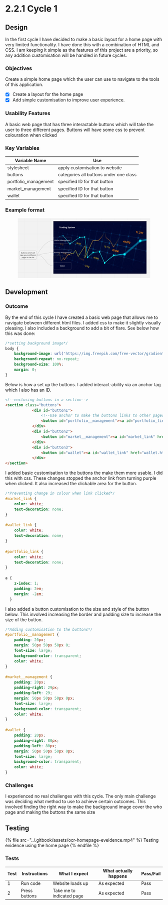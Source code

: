 # 2.2.1 Cycle 1

## Design

In the first cycle I have decided to make a basic layout for a home page with very limited functionality. I have done this with a combination of HTML and CSS. I am keeping it simple as the features of this project are a priority, so any addition customisation will be handled in future cycles.

### Objectives

Create a simple home page which the user can use to navigate to the tools of this application.

* [x] Create a layout for the home page
* [x] Add simple customisation to improve user experience.

### Usability Features

A basic web page that has three interactable buttons which will take the user to three different pages. Buttons will have some css to prevent colouration when clicked

### Key Variables

| Variable Name         | Use                                    |
| --------------------- | -------------------------------------- |
| stylesheet            | apply customisation to website         |
| buttons               | categories all buttons under one class |
| portfolio\_management | specified ID for that button           |
| market\_management    | specified ID for that button           |
| wallet                | specified ID for that button           |

### Example format

<figure><img src="../.gitbook/assets/image (4) (2).png" alt=""><figcaption></figcaption></figure>

## Development

### Outcome

By the end of this cycle I have created a basic web page that allows me to navigate between different html files. I added css to make it slightly visually pleasing. I also included a background to add a bit of flare. See below how this was done:

```css
/*setting background image*/
body {
    background-image: url('https://img.freepik.com/free-vector/gradient-stock-market-concept_23-2149166910.jpg?size=626&ext=jpg&ga=GA1.2.1453007049.1684830776&semt=ais');
    background-repeat: no-repeat;
    background-size: 100%;
    margin: 0;
}
```

Below is how a set up the buttons. I added interact-ability via an anchor tag which I also has an ID.

```html
<!--enclosing buttons in a section-->
<section class="buttons">
            <div id="button1">
                <!--Use anchor to make the buttons links to other pages--> 
                <button id="portfolio__management"><a id="portfolio_link" href="portfolio_management.html">Portfolio Management</a></button>    
            </div>
            <div id="button2">
                <button id="market__management"><a id="market_link" href="market_management.html">Market Management</a></button>  
            </div>
            <div id="button3">
                <button id="wallet"><a id="wallet_link" href="wallet.html">Wallet</a></button> 
            </div>
</section>
```

I added basic customisation to the buttons the make them more usable. I did this with css. These changes stopped the anchor link from turning purple when clicked. It also increased the clickable area for the button.

```css
/*Preventing change in colour when link clicked*/
#market_link {
    color: white;
    text-decoration: none;
}

#wallet_link {
    color: white;
    text-decoration: none;
}

#portfolio_link {
    color: white;
    text-decoration: none;
}

a {
    z-index: 1;
    padding: 2em;
    margin: -2em;
  }
```

I also added a button customisation to the size and style of the button below. This involved increasing the border and padding size to increase the size of the button.

```css
/*Adding customisation to the buttons*/
#portfolio__management {
    padding: 20px;
    margin: 50px 50px 50px 0;
    font-size: large;
    background-color: transparent;
    color: white;
}

#market__management {
    padding: 20px;
    padding-right: 29px;
    padding-left: 29;
    margin: 50px 50px 50px 0px;
    font-size: large;
    background-color: transparent;
    color: white;
}

#wallet {
    padding: 20px;
    padding-right: 80px;
    padding-left: 80px;
    margin: 50px 50px 50px 0px;
    font-size: large;
    background-color: transparent;
    color: white;
}
```

### Challenges

I experienced no real challenges with this cycle. The only main challenge was deciding what method to use to achieve certain outcomes. This involved finding the right way to make the background image cover the who page and making the buttons the same size

## Testing

{% file src="../.gitbook/assets/ocr-homepage-eveidence.mp4" %}
Testing evidence using the home page
{% endfile %}

### Tests

| Test | Instructions  | What I expect             | What actually happens | Pass/Fail |
| ---- | ------------- | ------------------------- | --------------------- | --------- |
| 1    | Run code      | Website loads up          | As expected           | Pass      |
| 2    | Press buttons | Take me to indicated page | As expected           | Pass      |
